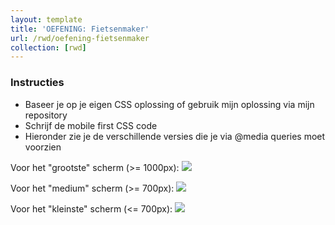 ```yaml
---
layout: template
title: 'OEFENING: Fietsenmaker'
url: /rwd/oefening-fietsenmaker
collection: [rwd]
---
```

<div class="highlight">
    <h3>Instructies</h3>
    <ul>
        <li>Baseer je op je eigen CSS oplossing of gebruik mijn oplossing via mijn repository</li>
        <li>Schrijf de mobile first CSS code</li>
        <li>Hieronder zie je de verschillende versies die je via @media queries moet voorzien</li>
    </ul>
</div>


Voor het "grootste" scherm (>= 1000px):
<img src="/webdesign/oefeningen/fietsenmaker_large.png" /> 

Voor het "medium" scherm (>= 700px):
<img src="/webdesign/oefeningen/fietsenmaker_medium.png" /> 

Voor het "kleinste" scherm (<= 700px):
<img src="/webdesign/oefeningen/fietsenmaker_small.png" /> 
